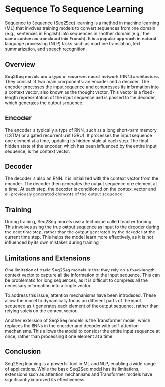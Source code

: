 # Sequence To Sequence Learning

Sequence to Sequence (Seq2Seq) learning is a method in machine learning (ML) that involves training models to convert sequences from one domain (e.g., sentences in English) into sequences in another domain (e.g., the same sentences translated into French). It is a popular approach in natural language processing (NLP) tasks such as machine translation, text summarization, and speech recognition.

## Overview

Seq2Seq models are a type of recurrent neural network (RNN) architecture. They consist of two main components: an encoder and a decoder. The encoder processes the input sequence and compresses its information into a context vector, also known as the thought vector. This vector is a fixed-length representation of the input sequence and is passed to the decoder, which generates the output sequence.

## Encoder

The encoder is typically a type of RNN, such as a long short-term memory (LSTM) or a gated recurrent unit (GRU). It processes the input sequence one element at a time, updating its hidden state at each step. The final hidden state of the encoder, which has been influenced by the entire input sequence, is the context vector.

## Decoder

The decoder is also an RNN. It is initialized with the context vector from the encoder. The decoder then generates the output sequence one element at a time. At each step, the decoder is conditioned on the context vector and all previously generated elements of the output sequence.

## Training

During training, Seq2Seq models use a technique called teacher forcing. This involves using the true output sequence as input to the decoder during the next time step, rather than the output generated by the decoder at the current time step. This helps the model learn more effectively, as it is not influenced by its own mistakes during training.

## Limitations and Extensions

One limitation of basic Seq2Seq models is that they rely on a fixed-length context vector to capture all the information of the input sequence. This can be problematic for long sequences, as it is difficult to compress all the necessary information into a single vector.

To address this issue, attention mechanisms have been introduced. These allow the model to dynamically focus on different parts of the input sequence as it generates each element of the output sequence, rather than relying solely on the context vector.

Another extension of Seq2Seq models is the Transformer model, which replaces the RNNs in the encoder and decoder with self-attention mechanisms. This allows the model to consider the entire input sequence at once, rather than processing it one element at a time.

## Conclusion

Seq2Seq learning is a powerful tool in ML and NLP, enabling a wide range of applications. While the basic Seq2Seq model has its limitations, extensions such as attention mechanisms and Transformer models have significantly improved its effectiveness.
